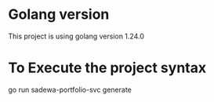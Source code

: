 # Golang version
This project is using golang version 1.24.0

# To Execute the project syntax
go run sadewa-portfolio-svc generate